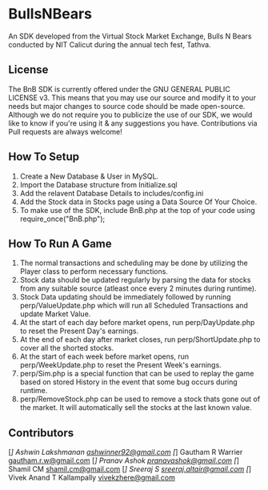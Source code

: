 BullsNBears
===========

An SDK developed from the Virtual Stock Market Exchange, Bulls N Bears conducted by NIT Calicut during the annual tech fest, Tathva.

License
--------
The BnB SDK is currently offered under the GNU GENERAL PUBLIC LICENSE v3. This means that you may use our source and modify it to your needs but major changes to source code should be made open-source. Although we do not require you to publicize the use of our SDK, we would like to know if you're using it & any suggestions you have. Contributions via Pull requests are always welcome!

How To Setup
-------------------- 

1. Create a New Database & User in MySQL.
2. Import the Database structure from Initialize.sql
3. Add the relavent Database Details to includes/config.ini
4. Add the Stock data in Stocks page using a Data Source Of Your Choice.
5. To make use of the SDK, include BnB.php at the top of your code using 
		require_once("BnB.php");


How To Run A Game
----------------------

1. The normal transactions and scheduling may be done by utilizing the Player class to perform necessary functions.
2. Stock data should be updated regularly by parsing the data for stocks from any suitable source (atleast once every 2 minutes during runtime).
3. Stock Data updating should be immediately followed by running perp/ValueUpdate.php which will run all Scheduled Transactions and update Market Value.
3. At the start of each day before market opens, run perp/DayUpdate.php to reset the Present Day's earnings.
4. At the end of each day after market closes, run perp/ShortUpdate.php to cover all the shorted stocks.
5. At the start of each week before market opens, run perp/WeekUpdate.php to reset the Present Week's earnings.
6. perp/Sim.php is a special function that can be used to replay the game based on stored History in the event that some bug occurs during runtime.
7. perp/RemoveStock.php can be used to remove a stock thats gone out of the market. It will automatically sell the stocks at the last known value.

Contributors
-------------
[*] Ashwin Lakshmanan                                ashwinner92@gmail.com
[*] Gautham R Warrier                                gautham.r.w@gmail.com
[*] Pranav Ashok                                     pranavashok@gmail.com
[*] Shamil CM                                        shamil.cm@gmail.com
[*] Sreeraj S                                        sreeraj.altair@gmail.com
[*] Vivek Anand T Kallampally                        vivekzhere@gmail.com
